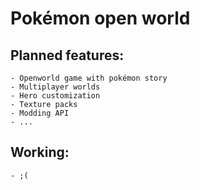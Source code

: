 # Pokémon open world

##  Planned features:
    - Openworld game with pokémon story
    - Multiplayer worlds
    - Hero customization
    - Texture packs
    - Modding API
    - ...

## Working:
    - ;(
